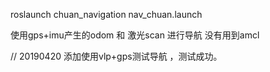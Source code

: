 roslaunch chuan_navigation nav_chuan.launch 

使用gps+imu产生的odom 和 激光scan 进行导航
没有用到amcl

//
20190420
添加使用vlp+gps测试导航 ，测试成功。
